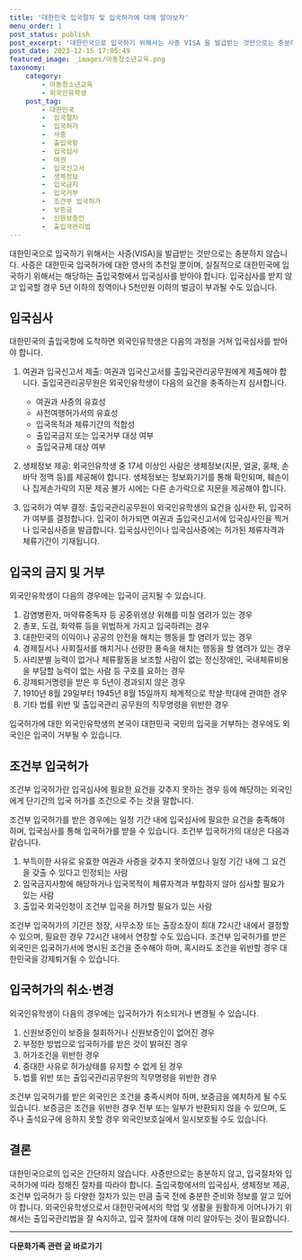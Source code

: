 ```yaml
---
title: '대한민국 입국절차 및 입국허가에 대해 알아보자'
menu_order: 1
post_status: publish
post_excerpt: '대한민국으로 입국하기 위해서는 사증 VISA 을 발급받는 것만으로는 충분하지 않습니다. 사증은 대한민국 입국허가에 대한 영사의 추천일 뿐이며, 실질적으로 대한민국에 입국하기 위해서는 해당하는 출입국항에서 입국심사를 받아야 합니다. 입국심사를 받지 않고 입국할 경우 5년 이하의 징역이나 5천만원 이하의 벌금이 부과될 수도 있습니다.'
post_date: 2023-12-15 17:05:49
featured_image: _images/아동청소년교육.png
taxonomy:
    category:
        - 아동청소년교육
        - 외국인유학생
    post_tag:
        - 대한민국
        -  입국절차
        -  입국허가
        -  사증
        -  출입국항
        -  입국심사
        -  여권
        -  입국신고서
        -  생체정보
        -  입국금지
        -  입국거부
        -  조건부 입국허가
        -  보증금
        -  신원보증인
        -  출입국관리법
---
```



대한민국으로 입국하기 위해서는 사증(VISA)을 발급받는 것만으로는 충분하지 않습니다. 사증은 대한민국 입국허가에 대한 영사의 추천일 뿐이며, 실질적으로 대한민국에 입국하기 위해서는 해당하는 출입국항에서 입국심사를 받아야 합니다. 입국심사를 받지 않고 입국할 경우 5년 이하의 징역이나 5천만원 이하의 벌금이 부과될 수도 있습니다.

## 입국심사

대한민국의 출입국항에 도착하면 외국인유학생은 다음의 과정을 거쳐 입국심사를 받아야 합니다.

1. 여권과 입국신고서 제출: 여권과 입국신고서를 출입국관리공무원에게 제출해야 합니다. 출입국관리공무원은 외국인유학생이 다음의 요건을 충족하는지 심사합니다.
   - 여권과 사증의 유효성
   - 사전여행허가서의 유효성
   - 입국목적과 체류기간의 적합성
   - 출입국금지 또는 입국거부 대상 여부
   - 출입국규제 대상 여부

2. 생체정보 제공: 외국인유학생 중 17세 이상인 사람은 생체정보(지문, 얼굴, 홍채, 손바닥 정맥 등)를 제공해야 합니다. 생체정보는 정보화기기를 통해 확인되며, 훼손이나 집게손가락의 지문 제공 불가 시에는 다른 손가락으로 지문을 제공해야 합니다.

3. 입국허가 여부 결정: 출입국관리공무원이 외국인유학생의 요건을 심사한 뒤, 입국허가 여부를 결정합니다. 입국이 허가되면 여권과 출입국신고서에 입국심사인을 찍거나 입국심사증을 발급합니다. 입국심사인이나 입국심사증에는 허가된 체류자격과 체류기간이 기재됩니다.

## 입국의 금지 및 거부

외국인유학생이 다음의 경우에는 입국이 금지될 수 있습니다.

1. 감염병환자, 마약류중독자 등 공중위생상 위해를 미칠 염려가 있는 경우
2. 총포, 도검, 화약류 등을 위법하게 가지고 입국하려는 경우
3. 대한민국의 이익이나 공공의 안전을 해치는 행동을 할 염려가 있는 경우
4. 경제질서나 사회질서를 해치거나 선량한 풍속을 해치는 행동을 할 염려가 있는 경우
5. 사리분별 능력이 없거나 체류활동을 보조할 사람이 없는 정신장애인, 국내체류비용을 부담할 능력이 없는 사람 등 구호를 요하는 경우
6. 강제퇴거명령을 받은 후 5년이 경과되지 않은 경우
7. 1910년 8월 29일부터 1945년 8월 15일까지 체계적으로 학살·학대에 관여한 경우
8. 기타 법률 위반 및 출입국관리 공무원의 직무명령을 위반한 경우

입국허가에 대한 외국인유학생의 본국이 대한민국 국민의 입국을 거부하는 경우에도 외국인은 입국이 거부될 수 있습니다.

## 조건부 입국허가

조건부 입국허가란 입국심사에 필요한 요건을 갖추지 못하는 경우 등에 해당하는 외국인에게 단기간의 입국 허가를 조건으로 주는 것을 말합니다.

조건부 입국허가를 받은 경우에는 일정 기간 내에 입국심사에 필요한 요건을 충족해야 하며, 입국심사를 통해 입국허가를 받을 수 있습니다. 조건부 입국허가의 대상은 다음과 같습니다.

1. 부득이한 사유로 유효한 여권과 사증을 갖추지 못하였으나 일정 기간 내에 그 요건을 갖출 수 있다고 인정되는 사람
2. 입국금지사항에 해당하거나 입국목적이 체류자격과 부합하지 않아 심사할 필요가 있는 사람
3. 출입국·외국인청이 조건부 입국을 허가할 필요가 있는 사람

조건부 입국허가의 기간은 청장, 사무소장 또는 출장소장이 최대 72시간 내에서 결정할 수 있으며, 필요한 경우 72시간 내에서 연장할 수도 있습니다. 조건부 입국허가를 받은 외국인은 입국허가서에 명시된 조건을 준수해야 하며, 혹시라도 조건을 위반할 경우 대한민국을 강제퇴거될 수 있습니다.

## 입국허가의 취소·변경

외국인유학생이 다음의 경우에는 입국허가가 취소되거나 변경될 수 있습니다.

1. 신원보증인이 보증을 철회하거나 신원보증인이 없어진 경우
2. 부정한 방법으로 입국허가를 받은 것이 밝혀진 경우
3. 허가조건을 위반한 경우
4. 중대한 사유로 허가상태를 유지할 수 없게 된 경우
5. 법률 위반 또는 출입국관리공무원의 직무명령을 위반한 경우

조건부 입국허가를 받은 외국인은 조건을 충족시켜야 하며, 보증금을 예치하게 될 수도 있습니다. 보증금은 조건을 위반한 경우 전부 또는 일부가 반환되지 않을 수 있으며, 도주나 출석요구에 응하지 못할 경우 외국인보호실에서 일시보호될 수도 있습니다.

## 결론

대한민국으로의 입국은 간단하지 않습니다. 사증만으로는 충분하지 않고, 입국절차와 입국허가에 따라 정해진 절차를 따라야 합니다. 출입국항에서의 입국심사, 생체정보 제공, 조건부 입국허가 등 다양한 절차가 있는 만큼 출국 전에 충분한 준비와 정보를 알고 있어야 합니다. 외국인유학생으로서 대한민국에서의 학업 및 생활을 원활하게 이어나가기 위해서는 출입국관리법을 잘 숙지하고, 입국 절차에 대해 미리 알아두는 것이 필요합니다.

<!-- wp:separator -->
<hr class="wp-block-separator has-alpha-channel-opacity"/>
<!-- /wp:separator -->

<!-- wp:group {"backgroundColor":"base","layout":{"type":"constrained"}} -->
<div class="wp-block-group has-base-background-color has-background"><!-- wp:paragraph {"align":"center","fontSize":"medium"} -->
<p class="has-text-align-center has-large-font-size"><strong>다문화가족 관련 글 바로가기</strong></p>
<!-- /wp:paragraph -->


<!-- wp:latest-posts
{"categories":[{"id":22666,"count":19,"description":"","link":"https://uknowlaw.com/category/%eb%8b%a4%eb%ac%b8%ed%99%94%ea%b0%80%ec%a1%b1/","name":"다문화가족","slug":"다문화가족","taxonomy":"category","parent":0,"meta":[],"_links":{"self":[{"href":"https://uknowlaw.com/wp-json/wp/v2/categories/22666"}],"collection":[{"href":"https://uknowlaw.com/wp-json/wp/v2/categories"}],"about":[{"href":"https://uknowlaw.com/wp-json/wp/v2/taxonomies/category"}],"wp:post_type":[{"href":"https://uknowlaw.com/wp-json/wp/v2/posts?categories=22666"}],"curies":[{"name":"wp","href":"https://api.w.org/{rel}","templated":true}]}}],"postsToShow":100,"excerptLength":28,"postLayout":"grid","columns":2,"featuredImageAlign":"left","featuredImageSizeSlug":"large","fontSize":"small"} /--></div>
<!-- /wp:group -->